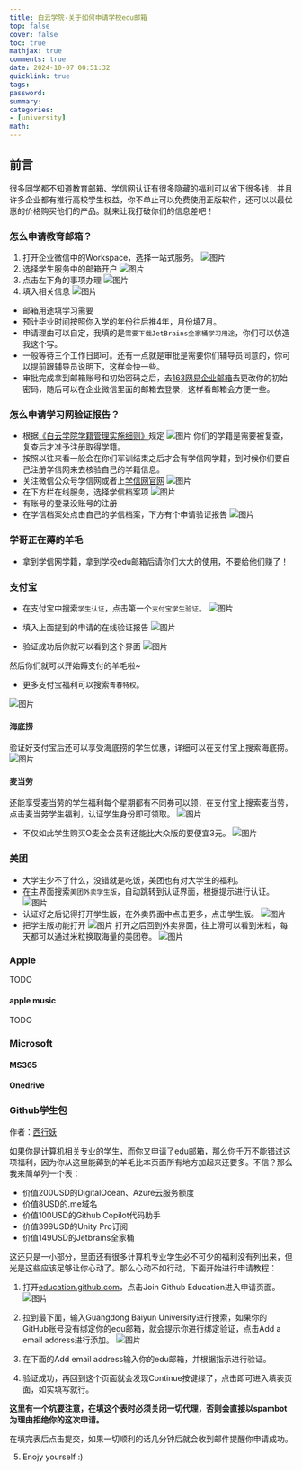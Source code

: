```yaml
---
title: 白云学院-关于如何申请学校edu邮箱
top: false
cover: false
toc: true
mathjax: true
comments: true
date: 2024-10-07 00:51:32
quicklink: true
tags:
password:
summary:
categories:
- [university]
math:
---
```


## 前言

很多同学都不知道教育邮箱、学信网认证有很多隐藏的福利可以省下很多钱，并且许多企业都有推行高校学生权益，你不单止可以免费使用正版软件，还可以以最优惠的价格购买他们的产品。就来让我打破你们的信息差吧！

<!--more-->

### 怎么申请教育邮箱？

1. 打开企业微信中的Workspace，选择一站式服务。
![图片](../image/edu邮箱/edustep1.jpg)
2. 选择学生服务中的邮箱开户
![图片](../image/edu邮箱/edustep2.jpg)
3. 点击左下角的事项办理
![图片](../image/edu邮箱/edustep3.jpg)
4. 填入相关信息
![图片](../image/edu邮箱/edustep4.jpg)

- 邮箱用途填学习需要
- 预计毕业时间按照你入学的年份往后推4年，月份填7月。
- 申请理由可以自定，我填的是`需要下载JetBrains全家桶学习用途`，你们可以仿造我这个写。
- 一般等待三个工作日即可。还有一点就是审批是需要你们辅导员同意的，你可以提前跟辅导员说明下，这样会快一些。
- 审批完成拿到邮箱账号和初始密码之后，去[163网易企业邮箱](https://qy.163.com/login/)去更改你的初始密码，随后可以在企业微信里面的邮箱去登录，这样看邮箱会方便一些。

### 怎么申请学习网验证报告？

- 根据[《白云学院学籍管理实施细则》](https://xxgk.baiyunu.edu.cn/html/cn/xsfw/405.html)规定
![图片](../image/edu邮箱/白云学籍管理.png)
你们的学籍是需要被复查，复查后才准予注册取得学籍。
- 按照以往来看一般会在你们军训结束之后才会有学信网学籍，到时候你们要自己注册学信网来去核验自己的学籍信息。
- 关注微信公众号学信网或者上[学信网官网](https://www.chsi.com.cn/)
![图片](../image/edu邮箱/xuexinacc.png)
- 在下方栏在线服务，选择学信档案项
![图片](../image/edu邮箱/xuexinacc1.png)
- 有账号的登录没账号的注册
- 在学信档案处点击自己的学信档案，下方有个申请验证报告
![图片](../image/edu邮箱/xuexin.jpg)

### 学哥正在薅的羊毛

- 拿到学信网学籍，拿到学校edu邮箱后请你们大大的使用，不要给他们赚了！

### 支付宝

- 在支付宝中搜索`学生认证`，点击第一个`支付宝学生验证`。
![图片](../image/edu邮箱/Alipay1.jpg)

- 填入上面提到的申请的在线验证报告
![图片](../image/edu邮箱/xuexin1.png)

- 验证成功后你就可以看到这个界面
![图片](../image/edu邮箱/Alipay2.jpg)

然后你们就可以开始薅支付的羊毛啦~

- 更多支付宝福利可以搜索`青春特权`。

![图片](../image/edu邮箱/Alipay3.jpg)

#### 海底捞

验证好支付宝后还可以享受海底捞的学生优惠，详细可以在支付宝上搜索海底捞。
![图片](../image/edu邮箱/haidilao1.jpg)

#### 麦当劳

还能享受麦当劳的学生福利每个星期都有不同券可以领，在支付宝上搜索麦当劳，点击麦当劳学生福利，认证学生身份即可领取。
![图片](../image/edu邮箱/Alipaymcd.jpg)

- 不仅如此学生购买O麦金会员有还能比大众版的要便宜3元。
![图片](../image/edu邮箱/Alipaymcd1.jpg)

### 美团

- 大学生少不了什么，没错就是吃饭，美团也有对大学生的福利。
- 在主界面搜索`美团外卖学生版`，自动跳转到认证界面，根据提示进行认证。
![图片](../image/edu邮箱/meituan认证.jpg)
- 认证好之后记得打开学生版，在外卖界面中点击更多，点击学生版。
![图片](../image/edu邮箱/meituan1.jpg)
- 把学生版功能打开
![图片](../image/edu邮箱/meituan2.jpg)
打开之后回到外卖界面，往上滑可以看到米粒，每天都可以通过米粒换取海量的美团卷。
![图片](../image/edu邮箱/meituan3.jpg)



### Apple

TODO

#### apple music

TODO

### Microsoft
#### MS365
#### Onedrive

### Github学生包

作者：[西行妖](https://my.toho.red/)

如果你是计算机相关专业的学生，而你又申请了edu邮箱，那么你千万不能错过这项福利，因为你从这里能薅到的羊毛比本页面所有地方加起来还要多。不信？那么我来简单列一个表：

- 价值200USD的DigitalOcean、Azure云服务额度
- 价值8USD的.me域名
- 价值100USD的Github Copilot代码助手
- 价值399USD的Unity Pro订阅
- 价值149USD的Jetbrains全家桶

这还只是一小部分，里面还有很多计算机专业学生必不可少的福利没有列出来，但光是这些应该足够让你心动了。那么心动不如行动，下面开始进行申请教程：

1. 打开[education.github.com](https://education.github.com)，点击Join Github Education进入申请页面。
![图片](../image/edu邮箱/github1.png)

2. 拉到最下面，输入Guangdong Baiyun University进行搜索，如果你的GitHub账号没有绑定你的edu邮箱，就会提示你进行绑定验证，点击Add a email address进行添加。
![图片](../image/edu邮箱/github2.png)

3. 在下面的Add email address输入你的edu邮箱，并根据指示进行验证。

4. 验证成功，再回到这个页面就会发现Continue按键绿了，点击即可进入填表页面，如实填写就行。  

**这里有一个坑要注意，在填这个表时必须关闭一切代理，否则会直接以spambot为理由拒绝你的这次申请。**

在填完表后点击提交，如果一切顺利的话几分钟后就会收到邮件提醒你申请成功。

5. Enojy yourself :)
